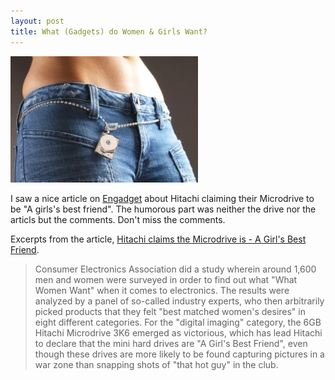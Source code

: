 ```yaml
---
layout: post
title: What (Gadgets) do Women & Girls Want?
---
```


<img class="small-right" src="/static/2005/hitachimicrodrive.jpg" alt="Hitachi Microdrive for Girls">

I saw a nice article on [Engadget](http://engadget.com/) about Hitachi claiming their Microdrive to be "A girls's best friend". The humorous part was neither the drive nor the articls but the comments. Don't miss the comments.

Excerpts from the article, [Hitachi claims the Microdrive is - A Girl's Best Friend](http://engadget.com/2005/12/29/hitachi-claims-the-microdrive-is-a-girls-best-friend/).

> Consumer Electronics Association did a study wherein around 1,600 men and women were surveyed in order to find out what "What Women Want" when it comes to electronics. The results were analyzed by a panel of so-called industry experts, who then arbitrarily picked products that they felt "best matched women's desires" in eight different categories. For the "digital imaging" category, the 6GB Hitachi Microdrive 3K6 emerged as victorious, which has lead Hitachi to declare that the mini hard drives are "A Girl's Best Friend", even though these drives are more likely to be found capturing pictures in a war zone than snapping shots of "that hot guy" in the club.